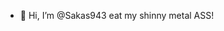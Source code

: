 - 👋 Hi, I’m @Sakas943
eat my shinny metal ASS!
<!---
Sakas943/Sakas943 is a ✨ special ✨ repository because its `README.md` (this file) appears on your GitHub profile.
You can click the Preview link to take a look at your changes.
--->
